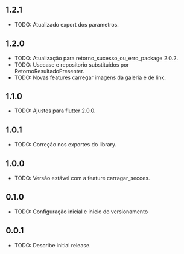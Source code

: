## 1.2.1

* TODO: Atualizado export dos parametros.

## 1.2.0

* TODO: Atualização para retorno_sucesso_ou_erro_package 2.0.2.
* TODO: Usecase e repositorio substituidos por RetornoResultadoPresenter.
* TODO: Novas features carregar imagens da galeria e de link.

## 1.1.0

* TODO: Ajustes para flutter 2.0.0.

## 1.0.1

* TODO: Correção nos exportes do library.

## 1.0.0

* TODO: Versão estável com a feature carragar_secoes.

## 0.1.0

* TODO: Configuração inicial e inicio do versionamento

## 0.0.1

* TODO: Describe initial release.
